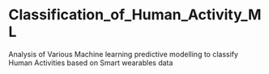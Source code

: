 # Classification_of_Human_Activity_ML
Analysis of Various Machine learning predictive modelling to classify Human Activities based on Smart wearables data
